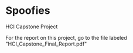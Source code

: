 # Spoofies
HCI Capstone Project

For the report on this project, go to the file labeled "HCI_Capstone_Final_Report.pdf"
